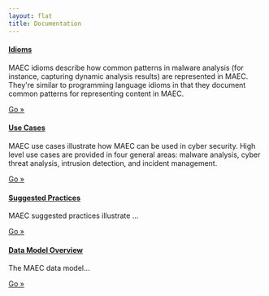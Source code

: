 ```yaml
---
layout: flat
title: Documentation
---
```


<div class="row">
  <div class="col-md-6">
    <div class="well">
      <h4><a href="idioms">Idioms</a></h4>
      <p>MAEC idioms describe how common patterns in malware analysis (for instance, capturing dynamic analysis results) are represented in MAEC. They're similar to programming language idioms in that they document common patterns for representing content in MAEC.</p>
      <a class="btn btn-primary" href="idioms">Go »</a>
    </div>
    <div class="well">
      <h4><a href="use_cases">Use Cases</a></h4>
      <p>MAEC use cases illustrate how MAEC can be used in cyber security.  High level use cases are provided in four general areas:  malware analysis, cyber threat analysis, intrusion detection, and incident management.</p>
      <a class="btn btn-primary" href="use_cases">Go »</a>
    </div>
    <div class="well">
      <h4><a href="suggested_practices">Suggested Practices</a></h4>
      <p>MAEC suggested practices illustrate ...</p>
      <a class="btn btn-primary" href="suggested_practices">Go »</a>
    </div>
	    <div class="well">
      <h4><a href="data_model_overview">Data Model Overview</a></h4>
      <p>The MAEC data model...</p>
      <a class="btn btn-primary" href="data_model_overview">Go »</a>
    </div>
  </div>
</div>

